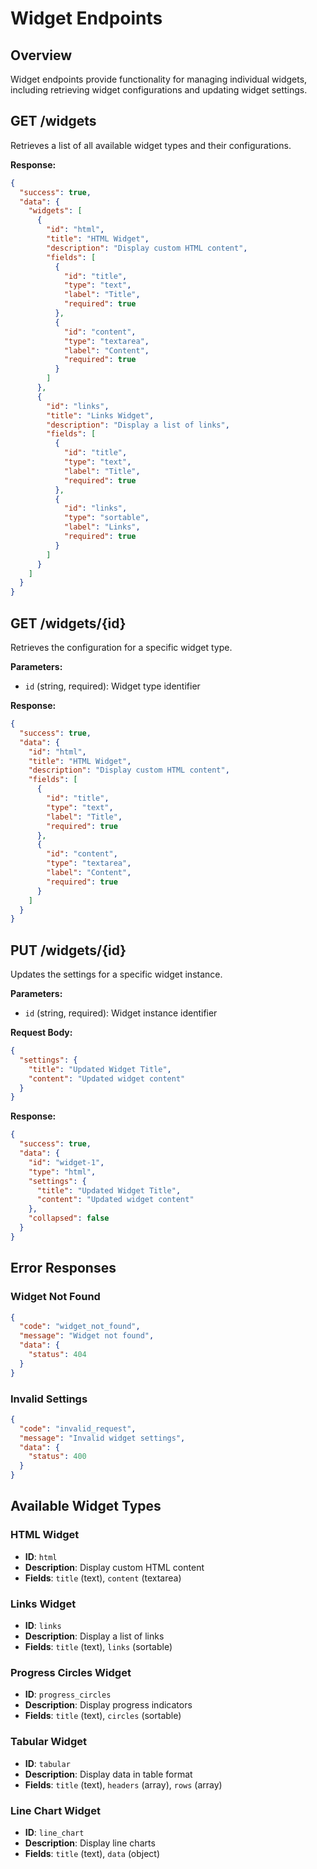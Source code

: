# Widget Endpoints

## Overview

Widget endpoints provide functionality for managing individual widgets, including retrieving widget configurations and updating widget settings.

## GET /widgets

Retrieves a list of all available widget types and their configurations.

**Response:**
```json
{
  "success": true,
  "data": {
    "widgets": [
      {
        "id": "html",
        "title": "HTML Widget",
        "description": "Display custom HTML content",
        "fields": [
          {
            "id": "title",
            "type": "text",
            "label": "Title",
            "required": true
          },
          {
            "id": "content",
            "type": "textarea",
            "label": "Content",
            "required": true
          }
        ]
      },
      {
        "id": "links",
        "title": "Links Widget",
        "description": "Display a list of links",
        "fields": [
          {
            "id": "title",
            "type": "text",
            "label": "Title",
            "required": true
          },
          {
            "id": "links",
            "type": "sortable",
            "label": "Links",
            "required": true
          }
        ]
      }
    ]
  }
}
```

## GET /widgets/{id}

Retrieves the configuration for a specific widget type.

**Parameters:**
- `id` (string, required): Widget type identifier

**Response:**
```json
{
  "success": true,
  "data": {
    "id": "html",
    "title": "HTML Widget",
    "description": "Display custom HTML content",
    "fields": [
      {
        "id": "title",
        "type": "text",
        "label": "Title",
        "required": true
      },
      {
        "id": "content",
        "type": "textarea",
        "label": "Content",
        "required": true
      }
    ]
  }
}
```

## PUT /widgets/{id}

Updates the settings for a specific widget instance.

**Parameters:**
- `id` (string, required): Widget instance identifier

**Request Body:**
```json
{
  "settings": {
    "title": "Updated Widget Title",
    "content": "Updated widget content"
  }
}
```

**Response:**
```json
{
  "success": true,
  "data": {
    "id": "widget-1",
    "type": "html",
    "settings": {
      "title": "Updated Widget Title",
      "content": "Updated widget content"
    },
    "collapsed": false
  }
}
```

## Error Responses

### Widget Not Found
```json
{
  "code": "widget_not_found",
  "message": "Widget not found",
  "data": {
    "status": 404
  }
}
```

### Invalid Settings
```json
{
  "code": "invalid_request",
  "message": "Invalid widget settings",
  "data": {
    "status": 400
  }
}
```

## Available Widget Types

### HTML Widget
- **ID**: `html`
- **Description**: Display custom HTML content
- **Fields**: `title` (text), `content` (textarea)

### Links Widget
- **ID**: `links`
- **Description**: Display a list of links
- **Fields**: `title` (text), `links` (sortable)

### Progress Circles Widget
- **ID**: `progress_circles`
- **Description**: Display progress indicators
- **Fields**: `title` (text), `circles` (sortable)

### Tabular Widget
- **ID**: `tabular`
- **Description**: Display data in table format
- **Fields**: `title` (text), `headers` (array), `rows` (array)

### Line Chart Widget
- **ID**: `line_chart`
- **Description**: Display line charts
- **Fields**: `title` (text), `data` (object)
